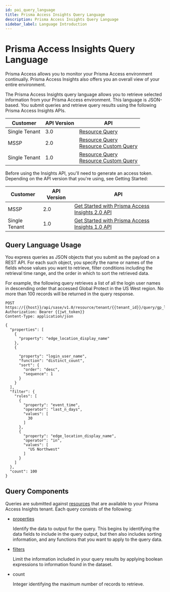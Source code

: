 ```yaml
---
id: pai_query_language
title: Prisma Access Insights Query Language
description: Prisma Access Insights Query Language
sidebar_label: Language Introduction
---
```


# Prisma Access Insights Query Language

Prisma Access allows you to monitor your Prisma Access environment continually. Prisma Access
Insights also offers you an overall view of your entire environment.

The Prisma Access Insights query language allows you to retrieve selected
information from your Prisma Access environment. This language is JSON-based. You submit queries
and retrieve query results using the following Prisma Access Insights APIs.

| Customer      | API Version | API                                                                                                                                                                                                                                        |
| ------------- | ----------- | ------------------------------------------------------------------------------------------------------------------------------------------------------------------------------------------------------------------------------------------ |
| Single Tenant | 3.0         | [Resource Query](/access/api/insights/post-insights-v-3-0-resource-query-mobileusers-90-days-user-list/) |
| MSSP          | 2.0         | [Resource Query](/access/api/insights/get-api-sase-v-2-0-resource-resource-name)<br />[Resource Custom Query](/access/api/insights/get-api-sase-v-2-0-resource-custom-feature-name-request-name)                                           |
| Single Tenant | 1.0         | [Resource Query](/access/api/insights/1.0/get-api-sase-v-1-0-resource-tenant-tenant-id-resource-name)<br />[Resource Custom Query](/access/api/insights/1.0/get-api-sase-v-1-0-resource-tenant-tenant-id-custom-feature-name-request-name) |

Before using the Insights API, you'll need to generate an access token. Depending on the API version
that you're using, see Getting Started:

| Customer      | API Version | API                                                                                          |
| ------------- | ----------- | -------------------------------------------------------------------------------------------- |
| MSSP          | 2.0         | [Get Started with Prisma Access Insights 2.0 API](/access/docs/insights/getting_started-20/) |
| Single Tenant | 1.0         | [Get Started with Prisma Access Insights 1.0 API](/access/docs/insights/getting_started-10/) |

## Query Language Usage

You express queries as JSON objects that you submit as the payload on a REST API. For each such
object, you specify the name or names of the fields whose values you want to retrieve, filter
conditions including the retrieval time range, and the order in which to sort the retrieved
data.

For example, the following query retrieves a list of all the login user names in descending order
that accessed Global Protect in the US West region. No more than 100 records will be returned in
the query response.

    POST https://{{host}}/api/sase/v1.0/resource/tenant/{{tenant_id}}/query/gp_logs
    Authorization: Bearer {{jwt_token}}
    Content-Type: application/json

    {
      "properties": [
        {
          "property": "edge_location_display_name"
        },
        {

          "property": "login_user_name",
          "function": "distinct_count",
          "sort": {
            "order": "desc",
            "sequence": 1
          }
        }
      ],
      "filter": {
        "rules": [
          {
            "property": "event_time",
            "operator": "last_n_days",
            "values": [
              30
            ]
          },
          {
            "property": "edge_location_display_name",
            "operator": "in",
            "values": [
              "US Northwest"
            ]
          }
        ]
      },
      "count": 100
    }

## Query Components

Queries are submitted against [resources](/access/docs/insights/query_language_resources/) that are available to your
Prisma Access Insights tenant. Each query consists of the following:

- [properties](/access/docs/insights/query_properties/)

  Identify the data to output for the query. This begins by identifying
  the data fields to include in the query output, but then also
  includes sorting information, and any functions that you want to
  apply to the query data.

- [filters](/access/docs/insights/query_filters/)

  Limit the information included in your query results by applying boolean expressions to information found in the dataset.

- count

  Integer identifying the maximum number of records to retrieve.
